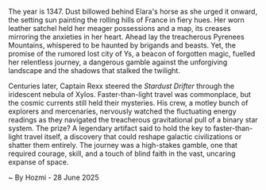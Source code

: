 
The year is 1347.  Dust billowed behind Elara's horse as she urged it onward, the setting sun painting the rolling hills of France in fiery hues.  Her worn leather satchel held her meager possessions and a map, its creases mirroring the anxieties in her heart.  Ahead lay the treacherous Pyrenees Mountains, whispered to be haunted by brigands and beasts.  Yet, the promise of the rumored lost city of Ys, a beacon of forgotten magic, fuelled her relentless journey, a dangerous gamble against the unforgiving landscape and the shadows that stalked the twilight.

Centuries later, Captain Rexx steered the *Stardust Drifter* through the iridescent nebula of Xylos.  Faster-than-light travel was commonplace, but the cosmic currents still held their mysteries.  His crew, a motley bunch of explorers and mercenaries, nervously watched the fluctuating energy readings as they navigated the treacherous gravitational pull of a binary star system.  The prize? A legendary artifact said to hold the key to faster-than-light travel itself, a discovery that could reshape galactic civilizations or shatter them entirely.  The journey was a high-stakes gamble, one that required courage, skill, and a touch of blind faith in the vast, uncaring expanse of space.

~ By Hozmi - 28 June 2025
